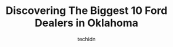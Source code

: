 ---
layout: ampstory
image: https://i0.wp.com/paketmu.com/wp-content/uploads/2023/06/bill-knight-ford-of-stillwater-0-in-oklahoma-1686369407.jpeg?resize=640,853
author: techidn
featured: false
description: Explore the diverse Ford Dealer scene in Oklahoma, home to an incredible selection of 10 establishments catering to every taste. Whether youre in search of iconic favorites or undiscovered 
title: Discovering The Biggest 10 Ford Dealers in Oklahoma
cover:
   title: Discovering The Biggest 10 Ford Dealers in Oklahoma
   subtitle: RICKPATE
   background: https://paketmu.com/wp-content/uploads/2023/06/bill-knight-ford-of-stillwater-0-in-oklahoma-1686369407.jpeg

pages: 
 - layout: thirds
   top: <h1>#1 Joe Cooper Ford Of Yukon</h1>
   bottom: "<p>I have bought three new cars in the last four years. This is by far the best experience Ive had at a Dealership. I totaled my car and needed a new one. I wasnt sure</p>"
   background: https://paketmu.com/wp-content/uploads/2023/06/bill-knight-ford-of-stillwater-1-in-oklahoma-1686369408.jpeg
   backgroundblur: true
 - layout: thirds
   top: <h1>#2 Riverside Ford of Tulsa</h1>
   bottom: "<p>My husband and I made contact with several Ford dealerships before we had contacted Chris at Riverside. Our previous endeavors had little to no stock, unrealistic mark up</p>"
   background: https://paketmu.com/wp-content/uploads/2023/06/bill-knight-ford-of-stillwater-2-in-oklahoma-1686369409.jpeg
   cta:
      link: https://paketmu.com/discovering-the-biggest-10-ford-dealers-in-oklahoma/
      text: Discovering The Biggest 10 Ford Dealers in Oklahoma
 - layout: thirds
   top: <h1>#3 Metro Ford of OKC</h1>
   bottom: "<p>I loved working with Metro Ford of OKC! Mason Spain was so helpful, delightful, and diligent in helping me get my Bronco. Mason made the process so easy and seemless. I d</p>"
   background: https://paketmu.com/wp-content/uploads/2023/06/bill-knight-ford-of-stillwater-3-in-oklahoma-1686369410.jpeg
   cta:
      link: https://paketmu.com/discovering-the-biggest-10-ford-dealers-in-oklahoma/
      text: Discovering The Biggest 10 Ford Dealers in Oklahoma
 - layout: thirds
   top: <h1>#4 Confidence Ford of Norman</h1>
   bottom: "<p>825 N Interstate Dr, Norman, OK 73069, United States</p>"
   background: https://images.unsplash.com/photo-1496096265110-f83ad7f96608?ixlib=rb-4.0.3&ixid=MnwxMjA3fDB8MHxwaG90by1wYWdlfHx8fGVufDB8fHx8&auto=format&fit=crop&w=640&h=853&q=80
   cta:
      link: https://paketmu.com/discovering-the-biggest-10-ford-dealers-in-oklahoma/
      text: Discovering The Biggest 10 Ford Dealers in Oklahoma
 - layout: thirds
   top: <h1>#5 Joe Cooper Ford of Edmond</h1>
   bottom: "<p>600 W Memorial Rd, Oklahoma City, OK 73114, United States</p>"
   background: https://images.unsplash.com/photo-1540457036297-448b6b99e91c?ixlib=rb-4.0.3&ixid=MnwxMjA3fDB8MHxwaG90by1wYWdlfHx8fGVufDB8fHx8&auto=format&fit=crop&w=640&h=853&q=80
   cta:
      link: https://paketmu.com/discovering-the-biggest-10-ford-dealers-in-oklahoma/
      text: Discovering The Biggest 10 Ford Dealers in Oklahoma
 - layout: thirds
   top: <h1>#6 Fowler Ford</h1>
   bottom: "<p>3400 S Sheridan Rd, Tulsa, OK 74145, United States</p>"
   background: https://images.unsplash.com/photo-1599422314077-f4dfdaa4cd09?ixlib=rb-4.0.3&ixid=MnwxMjA3fDB8MHxwaG90by1wYWdlfHx8fGVufDB8fHx8&auto=format&fit=crop&w=640&h=853&q=80
   cta:
      link: https://paketmu.com/discovering-the-biggest-10-ford-dealers-in-oklahoma/
      text: Discovering The Biggest 10 Ford Dealers in Oklahoma
 - layout: thirds
   top: <h1>#7 Seth Wadley Ford</h1>
   bottom: "<p>333 N Butler Rd, Pauls Valley, OK 73075, United States</p>"
   background: https://images.unsplash.com/photo-1524169358666-79f22534bc6e?ixlib=rb-4.0.3&ixid=MnwxMjA3fDB8MHxwaG90by1wYWdlfHx8fGVufDB8fHx8&auto=format&fit=crop&w=640&h=853&q=80
   cta:
      link: https://paketmu.com/discovering-the-biggest-10-ford-dealers-in-oklahoma/
      text: Discovering The Biggest 10 Ford Dealers in Oklahoma
 - layout: thirds
   middle: Continue reading...
   background: https://images.unsplash.com/photo-1567095761054-7a02e69e5c43?ixlib=rb-4.0.3&ixid=MnwxMjA3fDB8MHxwaG90by1wYWdlfHx8fGVufDB8fHx8&auto=format&fit=crop&w=640&h=853&q=80
   cta:
      link: https://paketmu.com/discovering-the-biggest-10-ford-dealers-in-oklahoma/
      text: Discovering The Biggest 10 Ford Dealers in Oklahoma
      
---